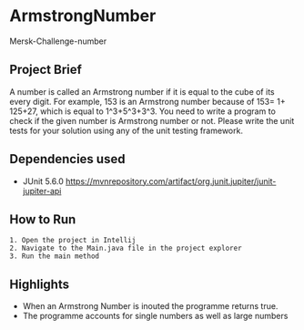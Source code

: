 # ArmstrongNumber

Mersk-Challenge-number
## Project Brief
A number is called an Armstrong number if it is equal to the cube of its every digit. For example, 153 is an Armstrong number because of 153= 1+ 125+27, which is equal to 1^3+5^3+3^3. You need to write a program to check if the given number is Armstrong number or not.
Please write the unit tests for your solution using any of the unit testing framework.

## Dependencies used
* JUnit 5.6.0 https://mvnrepository.com/artifact/org.junit.jupiter/junit-jupiter-api
 

## How to Run

    1. Open the project in Intellij
    2. Navigate to the Main.java file in the project explorer
    3. Run the main method

 
## Highlights
- When an Armstrong Number is inouted the programme returns true.
- The programme accounts for single numbers  as well as large numbers 

 
